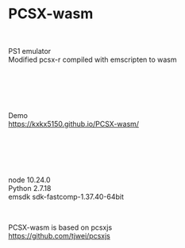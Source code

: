 # PCSX-wasm

<br>

PS1 emulator  
Modified pcsx-r compiled with emscripten to wasm  

<br><br><br><br>

Demo  
https://kxkx5150.github.io/PCSX-wasm/

<br><br><br><br>

node 10.24.0  
Python 2.7.18  
emsdk sdk-fastcomp-1.37.40-64bit  

<br>

PCSX-wasm is based on pcsxjs  
https://github.com/tjwei/pcsxjs
